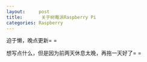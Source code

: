 ```yaml
---
layout:     post
title:       关于树莓派Raspberry Pi
categories: Raspberry
---
```


迫于懒，晚点更新= =

想写点什么，但是因为前两天休息太晚，再拖一天好了= =